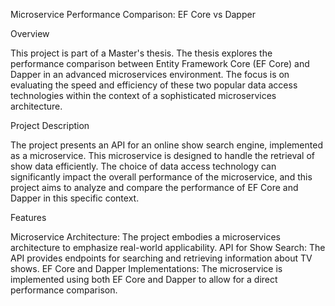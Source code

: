 Microservice Performance Comparison: EF Core vs Dapper

Overview

This project is part of a Master's thesis. The thesis explores the performance comparison between Entity Framework Core (EF Core) and Dapper in an advanced microservices environment. The focus is on evaluating the speed and efficiency of these two popular data access technologies within the context of a sophisticated microservices architecture.

Project Description

The project presents an API for an online show search engine, implemented as a microservice. This microservice is designed to handle the retrieval of show data efficiently. The choice of data access technology can significantly impact the overall performance of the microservice, and this project aims to analyze and compare the performance of EF Core and Dapper in this specific context.

Features

Microservice Architecture: The project embodies a microservices architecture to emphasize real-world applicability.
API for Show Search: The API provides endpoints for searching and retrieving information about TV shows.
EF Core and Dapper Implementations: The microservice is implemented using both EF Core and Dapper to allow for a direct performance comparison.
